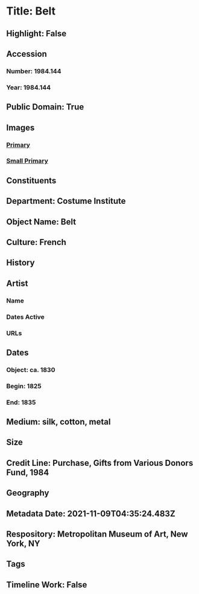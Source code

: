 # Title: Belt
## Highlight: False
## Accession
### Number: 1984.144
### Year: 1984.144
## Public Domain: True
## Images
### [Primary](https://images.metmuseum.org/CRDImages/ci/original/1984.144.jpg)
### [Small Primary](https://images.metmuseum.org/CRDImages/ci/web-large/1984.144.jpg)
## Constituents
## Department: Costume Institute
## Object Name: Belt
## Culture: French
## History
## Artist
### Name
### Dates Active
### URLs
## Dates
### Object: ca. 1830
### Begin: 1825
### End: 1835
## Medium: silk, cotton, metal
## Size
## Credit Line: Purchase, Gifts from Various Donors Fund, 1984
## Geography
## Metadata Date: 2021-11-09T04:35:24.483Z
## Respository: Metropolitan Museum of Art, New York, NY
## Tags
## Timeline Work: False